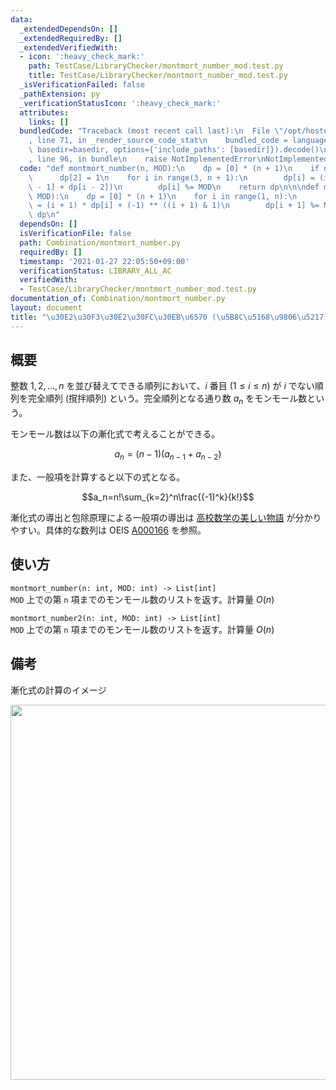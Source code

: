 ```yaml
---
data:
  _extendedDependsOn: []
  _extendedRequiredBy: []
  _extendedVerifiedWith:
  - icon: ':heavy_check_mark:'
    path: TestCase/LibraryChecker/montmort_number_mod.test.py
    title: TestCase/LibraryChecker/montmort_number_mod.test.py
  _isVerificationFailed: false
  _pathExtension: py
  _verificationStatusIcon: ':heavy_check_mark:'
  attributes:
    links: []
  bundledCode: "Traceback (most recent call last):\n  File \"/opt/hostedtoolcache/Python/3.10.5/x64/lib/python3.10/site-packages/onlinejudge_verify/documentation/build.py\"\
    , line 71, in _render_source_code_stat\n    bundled_code = language.bundle(stat.path,\
    \ basedir=basedir, options={'include_paths': [basedir]}).decode()\n  File \"/opt/hostedtoolcache/Python/3.10.5/x64/lib/python3.10/site-packages/onlinejudge_verify/languages/python.py\"\
    , line 96, in bundle\n    raise NotImplementedError\nNotImplementedError\n"
  code: "def montmort_number(n, MOD):\n    dp = [0] * (n + 1)\n    if n >= 2:\n  \
    \      dp[2] = 1\n    for i in range(3, n + 1):\n        dp[i] = (i - 1) * (dp[i\
    \ - 1] + dp[i - 2])\n        dp[i] %= MOD\n    return dp\n\n\ndef montmort_number2(n,\
    \ MOD):\n    dp = [0] * (n + 1)\n    for i in range(1, n):\n        dp[i + 1]\
    \ = (i + 1) * dp[i] + (-1) ** ((i + 1) & 1)\n        dp[i + 1] %= MOD\n    return\
    \ dp\n"
  dependsOn: []
  isVerificationFile: false
  path: Combination/montmort_number.py
  requiredBy: []
  timestamp: '2021-01-27 22:05:50+09:00'
  verificationStatus: LIBRARY_ALL_AC
  verifiedWith:
  - TestCase/LibraryChecker/montmort_number_mod.test.py
documentation_of: Combination/montmort_number.py
layout: document
title: "\u30E2\u30F3\u30E2\u30FC\u30EB\u6570 (\u5B8C\u5168\u9806\u5217)"
---
```

## 概要
整数 $1, 2, \dots , n$ を並び替えてできる順列において、$i$ 番目 ($1 \le i \le n$) が $i$ でない順列を完全順列 (撹拌順列) という。完全順列となる通り数 $a_n$ をモンモール数という。

モンモール数は以下の漸化式で考えることができる。

$$a_n=(n-1)(a_{n-1}+a_{n-2})$$

また、一般項を計算すると以下の式となる。

$$a_n=n!\sum_{k=2}^n\frac{(-1)^k}{k!}$$

漸化式の導出と包除原理による一般項の導出は [高校数学の美しい物語](https://manabitimes.jp/math/612) が分かりやすい。具体的な数列は OEIS [A000166](https://oeis.org/A000166) を参照。

## 使い方
`montmort_number(n: int, MOD: int) -> List[int]`  
`MOD` 上での第 `n` 項までのモンモール数のリストを返す。計算量 $O(n)$

`montmort_number2(n: int, MOD: int) -> List[int]`  
`MOD` 上での第 `n` 項までのモンモール数のリストを返す。計算量 $O(n)$

## 備考
漸化式の計算のイメージ

<img src="https://Neterukun1993.github.io/Library/montmort_number.png" width="600">
